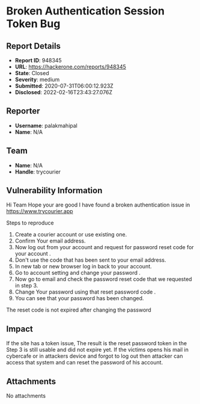 # Broken Authentication Session Token Bug

## Report Details
- **Report ID**: 948345
- **URL**: https://hackerone.com/reports/948345
- **State**: Closed
- **Severity**: medium
- **Submitted**: 2020-07-31T06:00:12.923Z
- **Disclosed**: 2022-02-16T23:43:27.076Z

## Reporter
- **Username**: palakmahipal
- **Name**: N/A

## Team
- **Name**: N/A
- **Handle**: trycourier

## Vulnerability Information
Hi Team 
Hope your are good I have found a broken authentication issue in https://www.trycourier.app

Steps to reproduce 

1. Create a courier account or use existing one.
2. Confirm Your email address.
3. Now log out from your account and request for password reset code for your account .
4. Don't use the code that has been sent to your email address.
5. In new tab or new browser log in back to your account.
6. Go to account setting and change your password .
7. Now go to email and check the password reset code that we requested in step 3.
8. Change Your password using that reset password code .
9. You can see that your password has been changed.

The reset code is not expired after changing the password

## Impact

If the site has a token issue, The result is the reset password token in the Step 3 is still usable and did not expire yet. 
If the victims opens his mail in cybercafe or in attackers device and forgot to log out then attacker can access that system and can reset the password of his account.

## Attachments
No attachments
